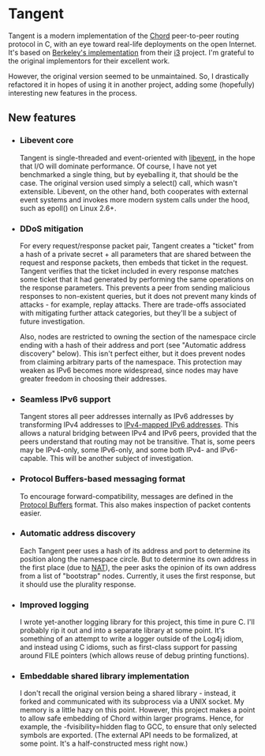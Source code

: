 # Tangent

Tangent is a modern implementation of the [Chord](http://en.wikipedia.org/wiki/Chord_%28peer-to-peer%29) peer-to-peer
routing protocol in C, with an eye toward real-life deployments on the open Internet. It's based on
[Berkeley's implementation](http://i3.cs.berkeley.edu/download/i3_0_3.tar.gz) from their [i3](http://i3.cs.berkeley.edu/)
project. I'm grateful to the original implementors for their excellent work.

However, the original version seemed to be unmaintained. So, I drastically refactored it in hopes of using it in another
project, adding some (hopefully) interesting new features in the process.

## New features

* ### Libevent core
  Tangent is single-threaded and event-oriented with [libevent](http://libevent.org/), in the hope that I/O
  will dominate performance. Of course, I have not yet benchmarked a single thing, but by eyeballing it, that should
  be the case. The original version used simply a select() call, which wasn't extensible. Libevent, on the other hand,
  both cooperates with external event systems and invokes more modern system calls under the hood, such as epoll()
  on Linux 2.6+.

* ### DDoS mitigation
  For every request/response packet pair, Tangent creates a "ticket" from a hash of a private secret + all parameters
  that are shared between the request and response packets, then embeds that ticket in the request. Tangent verifies that
  the ticket included in every response matches some ticket that it had generated by performing the same operations
  on the response parameters. This prevents a peer from sending malicious responses to non-existent queries, but it does
  not prevent many kinds of attacks - for example, replay attacks. There are trade-offs associated with mitigating further
  attack categories, but they'll be a subject of future investigation.
  
  Also, nodes are restricted to owning the section of the namespace circle ending with a hash of their address and port
  (see "Automatic address discovery" below). This isn't perfect either, but it does prevent nodes from claiming arbitrary
  parts of the namespace. This protection may weaken as IPv6 becomes more widespread, since nodes may have greater
  freedom in choosing their addresses.

* ### Seamless IPv6 support
  Tangent stores all peer addresses internally as IPv6 addresses by transforming IPv4 addresses to
  [IPv4-mapped IPv6 addresses](http://en.wikipedia.org/wiki/IPv6#IPv4-mapped_IPv6_addresses). This allows a natural
  bridging between IPv4 and IPv6 peers, provided that the peers understand that routing may not be transitive. That is,
  some peers may be IPv4-only, some IPv6-only, and some both IPv4- and IPv6-capable. This will be another subject of
  investigation.

* ### Protocol Buffers-based messaging format
  To encourage forward-compatibility, messages are defined in the
  [Protocol Buffers](https://developers.google.com/protocol-buffers/docs/overview) format. This also makes inspection
  of packet contents easier.

* ### Automatic address discovery
  Each Tangent peer uses a hash of its address and port to determine its position along the namespace circle. But to
  determine its own address in the first place (due to [NAT](https://en.wikipedia.org/wiki/Network_address_translation)),
  the peer asks the opinion of its own address from a list of "bootstrap" nodes. Currently, it uses the first response,
  but it should use the plurality response.

* ### Improved logging
  I wrote yet-another logging library for this project, this time in pure C. I'll probably rip it out and into a separate
  library at some point. It's something of an attempt to write a logger outside of the Log4j idiom, and instead using C
  idioms, such as first-class support for passing around FILE pointers (which allows reuse of debug printing functions).

* ### Embeddable shared library implementation
  I don't recall the original version being a shared library - instead, it forked and communicated with its subprocess
  via a UNIX socket. My memory is a little hazy on this point. However, this project makes a point to allow safe embedding
  of Chord within larger programs. Hence, for example, the -fvisibility=hidden flag to GCC, to ensure that only selected
  symbols are exported. (The external API needs to be formalized, at some point. It's a half-constructed mess right now.)